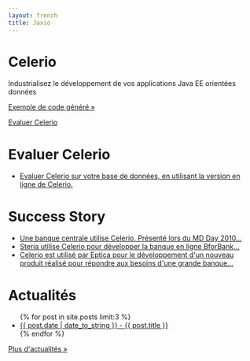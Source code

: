 ```yaml
---
layout: french
title: Jaxio
---
```

<!-- Main hero unit for a primary marketing message or call to action -->
<div class="hero-unit">
    <h1>Celerio</h1>
	<p>Industrialisez le développement de vos applications Java EE orientées données
    <p><a href="https://github.com/jaxio/generated-projects" class="btn btn-primary btn-large">Exemple de
     code généré &raquo;</a></p>
    <p><a href="/celerio-service.html" class="btn btn-primary btn-large">Evaluer Celerio</a></p>
</div>

<!-- Example row of columns -->
<div class="row">
<div class="span4">
	<h1>Evaluer Celerio</h1>
	<ul>
	<li>
		<a href="/celerio-service.html">Evaluer Celerio sur votre base de données, en utilisant la version en ligne de Celerio.</a>
	</li>
	</ul>
</div>
<div class="span4">
	<h1>Success Story</h1>
	<ul>
	<li>
		<a href="/celerio-livre-blanc.html">Une banque centrale utilise Celerio. Présenté lors du MD Day 2010...</a>
	</li>
	<li>
		<a href="reference-steria.html">Steria utilise Celerio pour développer la banque en ligne BforBank...</a>
	</li>
	<li>
		<a href="reference-editeur.html">Celerio est utilisé par Eptica pour le développement d'un nouveau 
		produit réalisé pour répondre aux besoins d'une grande banque...</a>
	</li>
	</ul>
</div>
<div class="span4">
	<h1>Actualités</h1>
	<ul>
    {% for post in site.posts limit:3 %}
    	<li><a href="{{ post.url }}">{{ post.date | date_to_string }} - {{ post.title }}</a></li>
	{% endfor %}
	</ul>
	<p><a class="btn" href="actualites.html">Plus d'actualités &raquo;</a></p>
</div>
</div>
